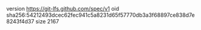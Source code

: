 version https://git-lfs.github.com/spec/v1
oid sha256:54212493dcec62fec941c5a8231d65f57770db3a3f68897ce838d7e8243f4d37
size 2167
